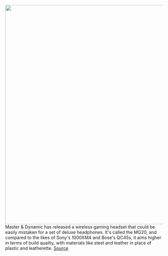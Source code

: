 <img src='https://cdn.vox-cdn.com/thumbor/G0z-foOfxpGTzTz46eR66kgMLnc=/0x0:2040x1360/1200x800/filters:focal(1000x579:1326x905)/cdn.vox-cdn.com/uploads/chorus_image/image/70438935/cfaulkner_141231_4986_0005.0.jpg' width='700px' /><br/>
Master & Dynamic has released a wireless gaming headset that could be easily mistaken for a set of deluxe headphones. It's called the MG20, and compared to the likes of Sony's 1000XM4 and Bose's QC45s, it aims higher in terms of build quality, with materials like steel and leather in place of plastic and leatherette.
<a href='https://www.theverge.com/22900752/master-dynamic-mg20-review-gaming-headset-specs-performance'> Source <a/>